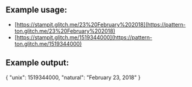 Example usage:
------------
- [https://stampit.glitch.me/23%20February%202018](https://pattern-ton.glitch.me/23%20February%202018)
- [https://stampit.glitch.me/1519344000](https://pattern-ton.glitch.me/1519344000)

Example output:
------------
{ "unix": 1519344000, "natural": "February 23, 2018" }
